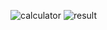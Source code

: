 ![calculator](https://github.com/samrajkarnikar/NetCentricProjects/assets/172218219/7b1d0664-4521-47ab-94ab-8183f0d1fb59)
![result](https://github.com/samrajkarnikar/NetCentricProjects/assets/172218219/094eb2d9-334d-49d0-bb3b-2088c7f8e1fe)
